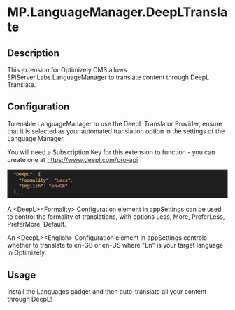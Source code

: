 # MP.LanguageManager.DeepLTranslate

## Description

This extension for Optimizely CMS allows EPiServer.Labs.LanguageManager to translate content through DeepL Translate.

## Configuration

To enable LanguageManager to use the DeepL Translator Provider, ensure that it is selected as your automated translation option in the settings of the Language Manager.

You will need a Subscription Key for this extension to function - you can create one at https://www.deepl.com/pro-api

![image](./img/appsettings.png)

A &lt;DeepL&gt;&lt;Formality&gt; Configuration element in appSettings can be used to control the formality of translations, with options Less, More, PreferLess, PreferMore, Default.

An &lt;DeepL&gt;&lt;English&gt; Configuration element in appSettings controls whether to translate to en-GB or en-US where "En" is your target language in Optimizely.

## Usage

Install the Languages gadget and then auto-translate all your content through DeepL!

